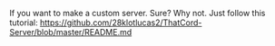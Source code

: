 If you want to make a custom server. Sure? Why not.
Just follow this tutorial:
https://github.com/28klotlucas2/ThatCord-Server/blob/master/README.md
